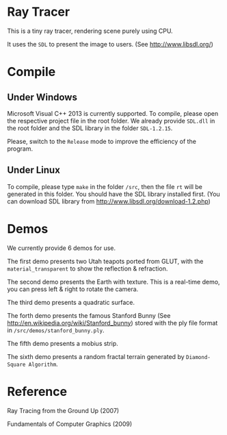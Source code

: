 # Ray Tracer

This is a tiny ray tracer, rendering scene purely using CPU.

It uses the `SDL` to present the image to users. (See http://www.libsdl.org/)

# Compile

## Under Windows

Microsoft Visual C++ 2013 is currently supported. To compile, please open the respective project file in the root folder. We already provide `SDL.dll` in the root folder and the SDL library in the folder `SDL-1.2.15`.

Please, switch to the `Release` mode to improve the efficiency of the program.

## Under Linux

To compile, please type `make` in the folder `/src`, then the file `rt` will be generated in this folder. You should have the SDL library installed first. (You can download SDL library from http://www.libsdl.org/download-1.2.php)

# Demos

We currently provide 6 demos for use. 

The first demo presents two Utah teapots ported from GLUT, with the `material_transparent` to show the reflection & refraction.

The second demo presents the Earth with texture. This is a real-time demo, you can press left & right to rotate the camera.

The third demo presents a quadratic surface.

The forth demo presents the famous Stanford Bunny (See http://en.wikipedia.org/wiki/Stanford_bunny) stored with the ply file format in `/src/demos/stanford_bunny.ply`.

The fifth demo presents a mobius strip.

The sixth demo presents a random fractal terrain generated by `Diamond-Square Algorithm`.

# Reference

Ray Tracing from the Ground Up (2007)

Fundamentals of Computer Graphics (2009)
